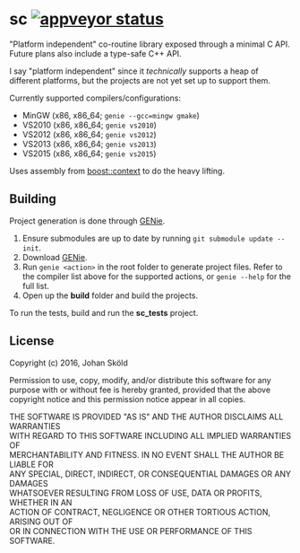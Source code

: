 sc [![appveyor status](https://ci.appveyor.com/api/projects/status/github/rhoot/sc?branch=master&svg=true)](https://ci.appveyor.com/project/rhoot/sc/branch/master)
==

"Platform independent" co-routine library exposed through a minimal C API.
Future plans also include a type-safe C++ API.

I say "platform independent" since it *technically* supports a heap of
different platforms, but the projects are not yet set up to support them.

Currently supported compilers/configurations:

* MinGW (x86, x86_64; `genie --gcc=mingw gmake`)
* VS2010 (x86, x86_64; `genie vs2010`)
* VS2012 (x86, x86_64; `genie vs2012`)
* VS2013 (x86, x86_64; `genie vs2013`)
* VS2015 (x86, x86_64; `genie vs2015`)

Uses assembly from [boost::context] to do the heavy lifting.

Building
--------

Project generation is done through [GENie].

1. Ensure submodules are up to date by running `git submodule update --init`.
2. Download [GENie][GENie-dl].
3. Run `genie <action>` in the root folder to generate project files. Refer to
   the compiler list above for the supported actions, or `genie --help` for the
   full list.
4. Open up the **build** folder and build the projects.

To run the tests, build and run the **sc_tests** project.

License
-------

Copyright (c) 2016, Johan Sköld

Permission to use, copy, modify, and/or distribute this software for any  
purpose with or without fee is hereby granted, provided that the above  
copyright notice and this permission notice appear in all copies.

THE SOFTWARE IS PROVIDED "AS IS" AND THE AUTHOR DISCLAIMS ALL WARRANTIES  
WITH REGARD TO THIS SOFTWARE INCLUDING ALL IMPLIED WARRANTIES OF  
MERCHANTABILITY AND FITNESS. IN NO EVENT SHALL THE AUTHOR BE LIABLE FOR  
ANY SPECIAL, DIRECT, INDIRECT, OR CONSEQUENTIAL DAMAGES OR ANY DAMAGES  
WHATSOEVER RESULTING FROM LOSS OF USE, DATA OR PROFITS, WHETHER IN AN  
ACTION OF CONTRACT, NEGLIGENCE OR OTHER TORTIOUS ACTION, ARISING OUT OF  
OR IN CONNECTION WITH THE USE OR PERFORMANCE OF THIS SOFTWARE.

[GENie]:            https://github.com/bkaradzic/GENie                  "bkaradzic/GENie"
[GENie-dl]:         https://github.com/bkaradzic/GENie#download-stable  "bkaradzic/GENie"
[boost::context]:   https://github.com/boostorg/context                 "boostorg/context"

